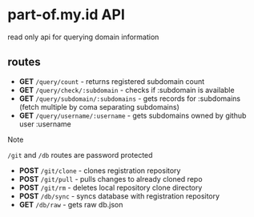 # part-of.my.id API
read only api for querying domain information

## routes

- **GET** `/query/count` - returns registered subdomain count
- **GET** `/query/check/:subdomain` - checks if :subdomain is available
- **GET** `/query/subdomain/:subdomains` - gets records for :subdomains (fetch multiple by coma separating subdomains)
- **GET** `/query/username/:username` - gets subdomains owned by github user :username

> [!NOTE]
> `/git` and `/db` routes are password protected

- **POST** `/git/clone` - clones registration repository
- **POST** `/git/pull` - pulls changes to already cloned repo
- **POST** `/git/rm` - deletes local repository clone directory
- **POST** `/db/sync` - syncs database with registration repository
- **GET** `/db/raw` - gets raw db.json
